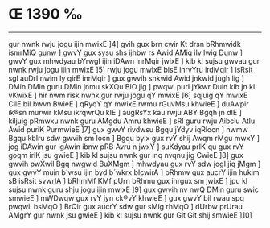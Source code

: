 # Œ 1390 ‰
---
gur nwnk rwju jogu ijin mwixE ]4] gvih gux brn cwir Kt drsn
bRhmwidk ismrMiQ gunw ] gwvY gux sysu shs ijhbw rs Awid AMiq ilv
lwig Dunw ] gwvY gux mhwdyau bYrwgI ijin iDAwn inrMqir jwixE ] kib
kl sujsu gwvau gur nwnk rwju jogu ijin mwixE ]5] rwju jogu mwixE
bisE inrvYru irdMqir ] isRsit sgl auDrI nwim ly qirE inrMqir ] gux
gwvih snkwid Awid jnkwid jugh lig ] DMin DMin guru DMin jnmu skXQu
BlO jig ] pwqwl purI jYkwr Duin kib jn kl vKwixE ] hir nwm risk
nwnk gur rwju jogu qY mwixE ]6] sqjuig qY mwixE CilE bil bwvn
BwieE ] qRyqY qY mwixE rwmu rGuvMsu khwieE ] duAwpir ik®sn murwir kMsu
ikrqwrQu kIE ] augRsYx kau rwju ABY Bgqh jn dIE ] kiljuig pRmwxu
nwnk guru AMgdu Amru khwieE ] sRI guru rwju Aibclu Atlu Awid puriK
PurmwieE ]7] gux gwvY rivdwsu Bgqu jYdyv iqRlocn ] nwmw Bgqu kbIru
sdw gwvih sm locn ] Bgqu byix gux rvY shij Awqm rMgu mwxY ] jog
iDAwin gur igAwin ibnw pRB Avru n jwxY ] suKdyau prIK´qu gux rvY goqm
iriK jsu gwieE ] kib kl sujsu nwnk gur inq nvqnu jig CwieE ]8]
gux gwvih pwXwil Bgq nwgwid BuXMgm ] mhwdyau gux rvY sdw jogI jiq
jMgm ] gux gwvY muin b´wsu ijin byd b´wkrx bIcwirA ] bRhmw gux aucrY
ijin hukim sB isRsit svwrIA ] bRhmMf KMf pUrn bRhmu gux inrgux sm
jwixE ] jpu kl sujsu nwnk guru shju jogu ijin mwixE ]9] gux gwvih
nv nwQ DMin guru swic smwieE ] mWDwqw gux rvY jyn ck®vY khwieE ] gux
gwvY bil rwau spq pwqwil bsMqO ] BrQir gux aucrY sdw gur sMig rhMqO ]
dUrbw prUrau AMgrY gur nwnk jsu gwieE ] kib kl sujsu nwnk gur Git
Git shij smwieE ]10]
####
